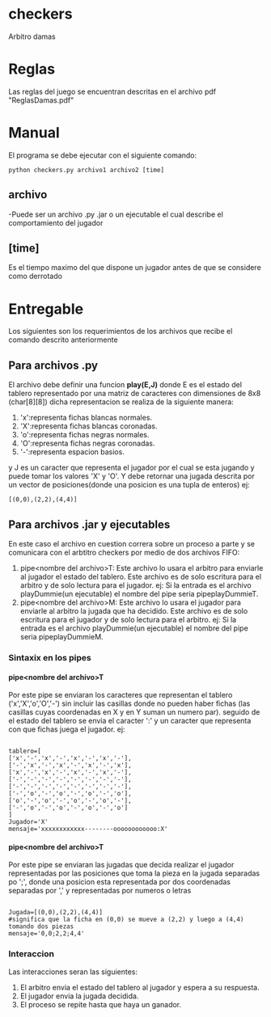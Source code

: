 # checkers
Arbitro damas

# Reglas
Las reglas del juego se encuentran descritas en el archivo pdf "ReglasDamas.pdf"

# Manual
El programa se debe ejecutar con el siguiente comando:
<pre><code>python checkers.py archivo1 archivo2 [time]</code></pre>

## archivo ##
-Puede ser un archivo .py .jar o un ejecutable el cual describe el comportamiento del jugador
## [time] ##
Es el tiempo maximo del que dispone un jugador antes de que se considere como derrotado

# Entregable
Los siguientes son los requerimientos de los archivos que recibe el comando descrito anteriormente
## Para archivos .py ##
El archivo debe definir una funcion __play(E,J)__ donde E es el estado del tablero representado por una matriz de caracteres con dimensiones de 8x8 (char[8][8]) dicha representacion se realiza de la siguiente manera:
1. 'x':representa fichas blancas normales.
2. 'X':representa fichas blancas coronadas.
3. 'o':representa fichas negras normales.
4. 'O':representa fichas negras coronadas.
5. '-':representa espacion basios.
  
y J es un caracter que representa el jugador por el cual se esta jugando y puede tomar los valores 'X' y 'O'. Y debe retornar una jugada descrita por un vector de posiciones(donde una posicion es una tupla de enteros) ej:
<pre><code>[(0,0),(2,2),(4,4)]</code></pre>

## Para archivos .jar y ejecutables ##
En este caso el archivo en cuestion correra sobre un proceso a parte y se comunicara con el arbtitro checkers por medio de dos archivos FIFO:
1. pipe\<nombre del archivo\>T: Este archivo lo usara el arbitro para enviarle al jugador el estado del tablero. Este archivo es de solo escritura para el arbitro y de solo lectura para el jugador. ej: Si la entrada es el archivo playDummie(un ejecutable) el nombre del pipe seria pipeplayDummieT.
2. pipe\<nombre del archivo\>M: Este archivo lo usara el jugador para enviarle al arbitro la jugada que ha decidido. Este archivo es de solo escritura para el jugador y de solo lectura para el arbitro. ej: Si la entrada es el archivo playDummie(un ejecutable) el nombre del pipe seria pipeplayDummieM.

### Sintaxix en los pipes ###
#### pipe\<nombre del archivo\>T ####
Por este pipe se enviaran los caracteres que representan el tablero ('x','X','o','O','-') sin incluir las casillas donde no pueden haber fichas (las casillas cuyas coordenadas en X y en Y suman un numero par). seguido de el estado del tablero se envia el caracter ':' y un caracter que representa con que fichas juega el jugador. ej:
<pre><code>
tablero=[
['x','-','x','-','x','-','x','-'],
['-','x','-','x','-','x','-','x'],
['x','-','x','-','x','-','x','-'],
['-','-','-','-','-','-','-','-'],
['-','-','-','-','-','-','-','-'],
['-','o','-','o','-','o','-','o'],
['o','-','o','-','o','-','o','-'],
['-','o','-','o','-','o','-','o']
]
Jugador='X'
mensaje='xxxxxxxxxxxx--------oooooooooooo:X'
</code></pre>

#### pipe\<nombre del archivo\>T ####
Por este pipe se enviaran las jugadas que decida realizar el jugador representadas por las posiciones que toma la pieza en la jugada separadas po ';', donde una posicion esta representada por dos coordenadas separadas por ',' y representadas por numeros o letras
<pre><code>
Jugada=[(0,0),(2,2),(4,4)]
#significa que la ficha en (0,0) se mueve a (2,2) y luego a (4,4) tomando dos piezas
mensaje='0,0;2,2;4,4'
</code></pre>

### Interaccion ###
Las interacciones seran las siguientes:
1. El arbitro envia el estado del tablero al jugador y espera a su respuesta.
2. El jugador envia la jugada decidida.
3. El proceso se repite hasta que haya un ganador.
